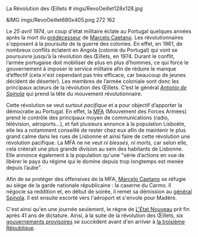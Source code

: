 La Révolution des Œillets # imgs/RevoOeillet128x128.jpg

&IMG imgs/RevoOeillet680x405.png 272 162

Le *25 avril 1974*, un coup d'état militaire éclate au Portugal quelques années après la mort du [prédécesseur](articles/Salazar.md) de [Marcelo Caetano](articles/Marcelo_Caetano.md). Les révolutionnaires s'opposent à la poursuite de la guerre des colonies. 
En effet, en 1961, de nombreux conflits éclatent en Angola (colonie du Portugal) qui vont se poursuivre jusqu’à la révolution des Œillets, en 1974. Durant le conflit, l’armée portugaise doit mobiliser de plus en plus d’hommes, ce qui force le gouvernement à imposer le service militaire afin de réduire le manque d’effectif (cela n'est cependant pas très efficace, car beaucoup de jeunes décident de déserter). 
Les membres de l’armée coloniale sont donc les principaux acteurs de la révolution des Œillets. C’est le général *[Antonio de Spínola](articles/Antonio_Spinola.md)* qui prend la tête du mouvement révolutionnaire.

Cette révolution se veut surtout *pacifique* et a pour objectif d’apporter la démocratie au Portugal. En effet, la [MFA](articles/mfa.md) (Mouvement des Forces Armées) prend le contrôle des principaux moyen de communications (radio, télévision, aéroports...), et fait plusieurs annonce à la population Lisboète, elle les a notamment conseillé de rester chez eux afin de maintenir le plus grand calme dans les rues de Lisbonne et ainsi faire de cette révolution une révolution pacifique. La MFA ne ne veut *ni blessés, ni morts,* car selon elle, cela créerait une plus grande division au sein des habitants de Lisbonne.
Elle annonce également à la population qu'une "série d’actions en vue de libérer le pays du régime qui le domine depuis trop longtemps est menée depuis l’aube".

Afin de se protéger des offensives de la MFA, [Marcelo Caetano](articles/Marcelo_Caetano.md) se réfugie au siège de la garde nationale républicaine : la caserne du Carmo. Il négocie sa reddition et, en début de soirée, il remet sa démission au [général Spínola](articles/Antonio_Spinola.md). Il est ensuite escorté vers l'aéroport et s'envole pour Madère.

C'est ainsi qu'en une journée seulement, le règne de [L'État Nouveau](articles/Gouvernement_Sal.md) prit fin après 41 ans de dictature. Ainsi, à la suite de la révolution des Œillets, six [gouvernements provisoires](articles/Gouvernement_Prov.md) se succèdent avant d'en arriver à [la troisième République](articles/Nouvelle_const.md).
